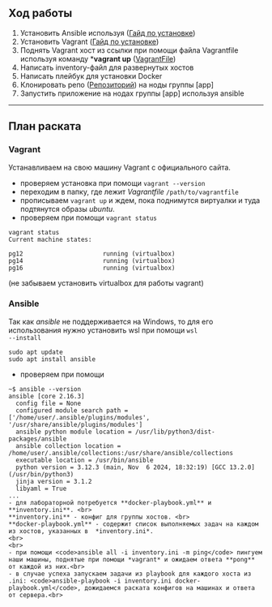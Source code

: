 ## **Ход работы**

1. Установить Ansible используя ([Гайд по установке](https://docs.ansible.com/ansible/latest/installation_guide/intro_installation.html))
2. Установить Vagrant ([Гайд по установке](https://developer.hashicorp.com/vagrant/downloads))
3. Поднять Vagrant хост из ссылки при помощи файла Vagrantfile используя команду ***vagrant up** ([VagrantFile](https://drive.google.com/drive/u/0/folders/1Ev8N8LijxNR2npEwhoUFlxBuznf--ujP))
4. Написать inventory-файл для развернутых хостов
5. Написать плейбук для установки Docker
6. Клонировать репо ([Репозиторий](https://github.com/mdn/django-locallibrary-tutorial)) на ноды группы [app]
7. Запустить приложение на нодах группы [app] используя ansible
---
## **План раската**

### **Vagrant**
Устанавливаем на свою машину Vagrant с официального сайта.
- проверяем установка при помощи <code>vagrant --version</code>
- переходим в папку, где лежит *Vagrantfile* <code>/path/to/vagrantfile</code>
- прописываем <code>vagrant up</code> и ждем, пока поднимутся виртуалки и туда подтянутся образы *ubuntu*.
- проверяем при помощи <code>vagrant status</code>
```
vagrant status
Current machine states:

pg12                      running (virtualbox)
pg14                      running (virtualbox)
pg16                      running (virtualbox)

```
(не забываем установить virtualbox для работы vagrant) 

### **Ansible**
Так как *ansible* не поддерживается на Windows, то для его использования нужно установить wsl при помощи <code>wsl --install</code><br>
```
sudo apt update
sudo apt install ansible
```
- проверяем при помощи
```
~$ ansible --version
ansible [core 2.16.3]
  config file = None
  configured module search path = ['/home/user/.ansible/plugins/modules', '/usr/share/ansible/plugins/modules']
  ansible python module location = /usr/lib/python3/dist-packages/ansible
  ansible collection location = /home/user/.ansible/collections:/usr/share/ansible/collections
  executable location = /usr/bin/ansible
  python version = 3.12.3 (main, Nov  6 2024, 18:32:19) [GCC 13.2.0] (/usr/bin/python3)
  jinja version = 3.1.2
  libyaml = True
...
- для лабораторной потребуется **docker-playbook.yml** и **inventory.ini**. <br>
**inventory.ini** - конфиг для группы хостов. <br>
**docker-playbook.yml** - содержит список выполняемых задач на каждом из хостов, указанных в  *inventory.ini*.
<br>
<br>
- при помощи <code>ansible all -i inventory.ini -m ping</code> пингуем наши машины, поднятые при помощи *vagrant* и ожидаем ответа **pong** от каждой из них.<br>
- в случае успеха запускаем задачи из playbook для каждого хоста из .ini: <code>ansible-playbook -i inventory.ini docker-playbook.yml</code>, дожидаемся раската конфигов на машинах и ответа от сервера.<br>
